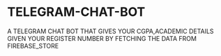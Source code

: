 # TELEGRAM-CHAT-BOT
A TELEGRAM CHAT BOT THAT GIVES YOUR CGPA,ACADEMIC DETAILS GIVEN YOUR REGISTER NUMBER BY FETCHING THE DATA FROM FIREBASE_STORE
